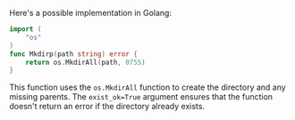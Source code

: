 Here's a possible implementation in Golang:
```go
import (
	"os"
)
func Mkdirp(path string) error {
	return os.MkdirAll(path, 0755)
}
```
This function uses the `os.MkdirAll` function to create the directory and any missing parents. The `exist_ok=True` argument ensures that the function doesn't return an error if the directory already exists.

